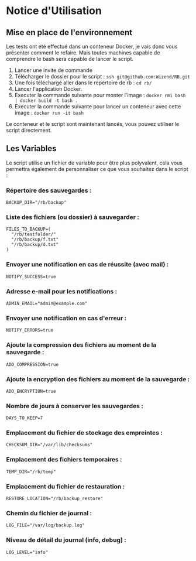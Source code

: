 # Notice d'Utilisation

## Mise en place de l'environnement

Les tests ont été effectué dans un conteneur Docker, je vais donc vous présenter comment le refaire. Mais toutes machines capable de comprendre le bash sera capable de lancer le script.

1. Lancer une invite de commande
2. Télécharger le dossier pour le script : `ssh git@github.com:Wizend/RB.git`
3. Une fois téléchargé aller dans le repertoire de rb : `cd rb/`
4. Lancer l'application Docker.
5. Executer la commande suivante pour monter l'image : `docker rmi bash | docker build -t bash .`
6. Executer la commande suivante pour lancer un conteneur avec cette image : `docker run -it bash`

Le conteneur et le script sont maintenant lancés, vous pouvez utiliser le script directement.

## Les Variables

Le script utilise un fichier de variable pour être plus polyvalent, cela vous permettra également de personnaliser ce que vous souhaitez dans le script :

### Répertoire des sauvegardes :
```
BACKUP_DIR="/rb/backup"
```

### Liste des fichiers (ou dossier) à sauvegarder :
```
FILES_TO_BACKUP=(
  "/rb/testfolder/"
  "/rb/backup/f.txt"
  "/rb/backup/d.txt"
)
```

### Envoyer une notification en cas de réussite (avec mail) :
```
NOTIFY_SUCCESS=true
```

### Adresse e-mail pour les notifications :
```
ADMIN_EMAIL="admin@example.com"
```

### Envoyer une notification en cas d'erreur :
```
NOTIFY_ERRORS=true
```

### Ajoute la compression des fichiers au moment de la sauvegarde :
```
ADD_COMPRESSION=true
```

### Ajoute la encryption des fichiers au moment de la sauvegarde :
```
ADD_ENCRYPTION=true
```

### Nombre de jours à conserver les sauvegardes :
```
DAYS_TO_KEEP=7
```

### Emplacement du fichier de stockage des empreintes :
```
CHECKSUM_DIR="/var/lib/checksums"
```

### Emplacement des fichiers temporaires :
```
TEMP_DIR="/rb/temp"
```

### Emplacement du fichier de restauration :
```
RESTORE_LOCATION="/rb/backup_restore"
```

### Chemin du fichier de journal :
```
LOG_FILE="/var/log/backup.log"
```

### Niveau de détail du journal (info, debug) :
```
LOG_LEVEL="info"
```